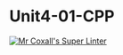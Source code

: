 # Unit4-01-CPP
[![Mr Coxall's Super Linter](https://github.com/ICS3U-C-Programming-TonyG/Unit4-01-CPP/workflows/Mr%20Coxall's%20Super%20Linter/badge.svg)](https://github.com/ICS3U-C-Programming-TonyG/Unit4-01-CPP/actions/)
